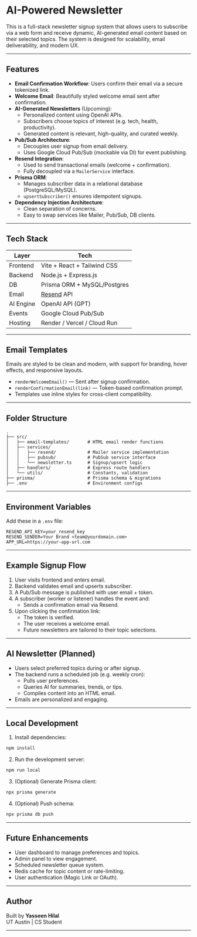 # AI-Powered Newsletter

This is a full-stack newsletter signup system that allows users to subscribe via a web form and receive dynamic, AI-generated email content based on their selected topics. The system is designed for scalability, email deliverability, and modern UX.

---

## Features

- **Email Confirmation Workflow**: Users confirm their email via a secure tokenized link.
- **Welcome Email**: Beautifully styled welcome email sent after confirmation.
- **AI-Generated Newsletters** (Upcoming):
  - Personalized content using OpenAI APIs.
  - Subscribers choose topics of interest (e.g. tech, health, productivity).
  - Generated content is relevant, high-quality, and curated weekly.
- **Pub/Sub Architecture**:
  - Decouples user signup from email delivery.
  - Uses Google Cloud Pub/Sub (mockable via DI) for event publishing.
- **Resend Integration**:
  - Used to send transactional emails (welcome + confirmation).
  - Fully decoupled via a `MailerService` interface.
- **Prisma ORM**:
  - Manages subscriber data in a relational database (PostgreSQL/MySQL).
  - `upsertSubscriber()` ensures idempotent signups.
- **Dependency Injection Architecture**:
  - Clean separation of concerns.
  - Easy to swap services like Mailer, Pub/Sub, DB clients.

---

## Tech Stack

| Layer      | Tech                              |
|-----------|------------------------------------|
| Frontend  | Vite + React + Tailwind CSS        |
| Backend   | Node.js + Express.js               |
| DB        | Prisma ORM + MySQL/Postgres        |
| Email     | [Resend](https://resend.com/) API  |
| AI Engine | OpenAI API (GPT)                   |
| Events    | Google Cloud Pub/Sub               |
| Hosting   | Render / Vercel / Cloud Run        |

---

## Email Templates

Emails are styled to be clean and modern, with support for branding, hover effects, and responsive layouts.

- `renderWelcomeEmail()` — Sent after signup confirmation.
- `renderConfirmationEmail(link)` — Token-based confirmation prompt.
- Templates use inline styles for cross-client compatibility.

---

## Folder Structure

```
.
├── src/
│   ├── email-templates/       # HTML email render functions
│   ├── services/
│   │   ├── resend/            # Mailer service implementation
│   │   ├── pubsub/            # PubSub service interface
│   │   └── newsletter.ts      # Signup/upsert logic
│   ├── handlers/              # Express route handlers
│   └── utils/                 # Constants, validation
├── prisma/                    # Prisma schema & migrations
├── .env                       # Environment configs
```

---

## Environment Variables

Add these in a `.env` file:

```env
RESEND_API_KEY=your_resend_key
RESEND_SENDER=Your Brand <team@yourdomain.com>
APP_URL=https://your-app-url.com
```

---

## Example Signup Flow

1. User visits frontend and enters email.
2. Backend validates email and upserts subscriber.
3. A Pub/Sub message is published with user email + token.
4. A subscriber (worker or listener) handles the event and:
   - Sends a confirmation email via Resend.
5. Upon clicking the confirmation link:
   - The token is verified.
   - The user receives a welcome email.
   - Future newsletters are tailored to their topic selections.

---

## AI Newsletter (Planned)

- Users select preferred topics during or after signup.
- The backend runs a scheduled job (e.g. weekly cron):
  - Pulls user preferences.
  - Queries AI for summaries, trends, or tips.
  - Compiles content into an HTML email.
- Emails are personalized and engaging.

---

## Local Development

1. Install dependencies:

```bash
npm install
```

2. Run the development server:

```bash
npm run local
```

3. (Optional) Generate Prisma client:

```bash
npx prisma generate
```

4. (Optional) Push schema:

```bash
npx prisma db push
```

---

## Future Enhancements

- User dashboard to manage preferences and topics.
- Admin panel to view engagement.
- Scheduled newsletter queue system.
- Redis cache for topic content or rate-limiting.
- User authentication (Magic Link or OAuth).

---

## Author

Built by **Yasseen Hilal**  
UT Austin | CS Student

---
